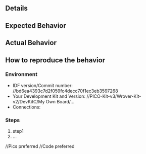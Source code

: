 ## Details

## Expected Behavior

## Actual Behavior

## How to reproduce the behavior

### Environment

- IDF version/Commit number:
    //bd6ea4393c7d2f059fc4decc70f1ec3eb3597268
- Your Development Kit and Version:
    //PICO-Kit-v3/Wrover-Kit-v2/DevKitC/My Own Board/...
- Connections:
    

### Steps

1. step1
2. ...

//Pics preferred
//Code preferred

